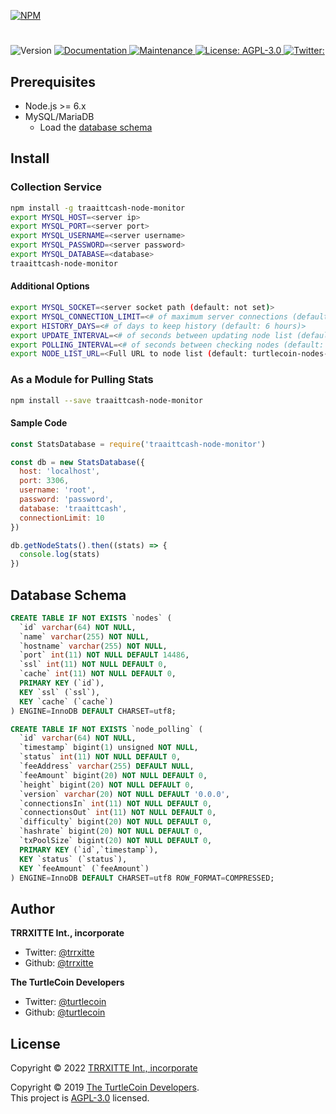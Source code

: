 [![NPM](https://nodei.co/npm/@trrxitte/traaittcash-node-monitor.png?downloads=true&stars=true)](https://nodei.co/npm/@trrxitte/traaittcash-node-monitor/)

<h1 align="center"></h1>
<p>
  <img alt="Version" src="https://img.shields.io/badge/version-0.0.8-blue.svg?cacheSeconds=2592000" />
  <a href="https://github.com/trrxitte/traaittcash-node-monitor#readme">
    <img alt="Documentation" src="https://img.shields.io/badge/documentation-meh-brightgreen.svg" target="_blank" />
  </a>
  <a href="https://github.com/trrxitte/traaittcash-node-monitor/graphs/commit-activity">
    <img alt="Maintenance" src="https://img.shields.io/badge/Maintained%3F-yes-green.svg" target="_blank" />
  </a>
  <a href="https://github.com/trrxitte/traaittcash-node-monitor/blob/master/LICENSE">
    <img alt="License: AGPL-3.0" src="https://img.shields.io/badge/License-AGPL-yellow.svg" target="_blank" />
  </a>
  <a href="https://twitter.com/TRRXITTE">
    <img alt="Twitter:  " src="https://img.shields.io/twitter/follow/trrxitte.svg?style=social" target="_blank" />
  </a>
</p>

## Prerequisites

* Node.js >= 6.x
* MySQL/MariaDB
  * Load the [database schema](#database-schema)

## Install



### Collection Service

```sh
npm install -g traaittcash-node-monitor
export MYSQL_HOST=<server ip>
export MYSQL_PORT=<server port>
export MYSQL_USERNAME=<server username>
export MYSQL_PASSWORD=<server password>
export MYSQL_DATABASE=<database>
traaittcash-node-monitor
```

#### Additional Options

```sh
export MYSQL_SOCKET=<server socket path (default: not set)>
export MYSQL_CONNECTION_LIMIT=<# of maximum server connections (default: 10)>
export HISTORY_DAYS=<# of days to keep history (default: 6 hours)>
export UPDATE_INTERVAL=<# of seconds between updating node list (default: 1 hour)>
export POLLING_INTERVAL=<# of seconds between checking nodes (default: 120s)>
export NODE_LIST_URL=<Full URL to node list (default: turtlecoin-nodes-json)>
```

### As a Module for Pulling Stats

```sh
npm install --save traaittcash-node-monitor
```

#### Sample Code

```javascript
const StatsDatabase = require('traaittcash-node-monitor')

const db = new StatsDatabase({
  host: 'localhost',
  port: 3306,
  username: 'root',
  password: 'password',
  database: 'traaittcash',
  connectionLimit: 10
})

db.getNodeStats().then((stats) => {
  console.log(stats)
})
```

## Database Schema

```sql
CREATE TABLE IF NOT EXISTS `nodes` (
  `id` varchar(64) NOT NULL,
  `name` varchar(255) NOT NULL,
  `hostname` varchar(255) NOT NULL,
  `port` int(11) NOT NULL DEFAULT 14486,
  `ssl` int(11) NOT NULL DEFAULT 0,
  `cache` int(11) NOT NULL DEFAULT 0,
  PRIMARY KEY (`id`),
  KEY `ssl` (`ssl`),
  KEY `cache` (`cache`)
) ENGINE=InnoDB DEFAULT CHARSET=utf8;

CREATE TABLE IF NOT EXISTS `node_polling` (
  `id` varchar(64) NOT NULL,
  `timestamp` bigint(1) unsigned NOT NULL,
  `status` int(11) NOT NULL DEFAULT 0,
  `feeAddress` varchar(255) DEFAULT NULL,
  `feeAmount` bigint(20) NOT NULL DEFAULT 0,
  `height` bigint(20) NOT NULL DEFAULT 0,
  `version` varchar(20) NOT NULL DEFAULT '0.0.0',
  `connectionsIn` int(11) NOT NULL DEFAULT 0,
  `connectionsOut` int(11) NOT NULL DEFAULT 0,
  `difficulty` bigint(20) NOT NULL DEFAULT 0,
  `hashrate` bigint(20) NOT NULL DEFAULT 0,
  `txPoolSize` bigint(20) NOT NULL DEFAULT 0,
  PRIMARY KEY (`id`,`timestamp`),
  KEY `status` (`status`),
  KEY `feeAmount` (`feeAmount`)
) ENGINE=InnoDB DEFAULT CHARSET=utf8 ROW_FORMAT=COMPRESSED;
```

## Author

**TRRXITTE Int., incorporate**

* Twitter: [@trrxitte](https://twitter.com/trrxitte )
* Github: [@trrxitte](https://github.com/trrxitte)

**The TurtleCoin Developers**

* Twitter: [@turtlecoin](https://twitter.com/_turtlecoin )
* Github: [@turtlecoin](https://github.com/turtlecoin)

## License
Copyright © 2022 [TRRXITTE Int., incorporate](https://github.com/trrxitte)

Copyright © 2019 [The TurtleCoin Developers](https://github.com/turtlecoin).<br />
This project is [AGPL-3.0](https://github.com/turtlecoin/cryptodira/blob/master/LICENSE) licensed.
